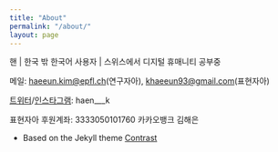 ```yaml
---
title: "About"
permalink: "/about/"
layout: page
---
```


핸 \| 한국 밖 한국어 사용자 \| 스위스에서 디지털 휴매니티 공부중

메일: [haeeun.kim@epfl.ch](mailto:haeeun.kim@epfl.ch)(연구자아), [khaeeun93@gmail.com](mailto:khaeeun93@gmail.com)(표현자아) 

[트위터](https://www.twitter.com/haen___k)/[인스타그램](https://www.instagram.com/haen___k): haen___k

표현자아 후원계좌: 3333050101760 카카오뱅크 김해은


* Based on the Jekyll theme [Contrast](https://github.com/niklasbuschmann/contrast) 

